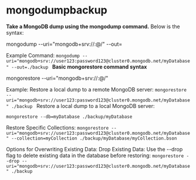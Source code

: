 # mongodumpbackup

**Take a MongoDB dump using the mongodump command.**
Below is the syntax:

mongodump --uri="mongodb+srv://<username>:<password>@<cluster-url>/<database>" --out=<output-directory-path>

Example Command:
 `mongodump --uri="mongodb+srv://user123:password123@cluster0.mongodb.net/myDatabase" --out=./backup
`
**Basic mongorestore command syntax**

mongorestore --uri="mongodb+srv://<username>:<password>@<cluster-url>/<database>" <dump-folder-path>

Example:
Restore a local dump to a remote MongoDB server:
  `mongorestore --uri="mongodb+srv://user123:password123@cluster0.mongodb.net/myDatabase" ./backup
`
Restore a local dump to a local MongoDB server:

 `mongorestore --db=myDatabase ./backup/myDatabase`

Restore Specific Collections:
 `mongorestore --uri="mongodb+srv://user123:password123@cluster0.mongodb.net/myDatabase" --collection=myCollection ./backup/myDatabase/myCollection.bson
`

Options for Overwriting Existing Data:
 Drop Existing Data: Use the --drop flag to delete existing data in the database before restoring:
 `mongorestore --drop --uri="mongodb+srv://user123:password123@cluster0.mongodb.net/myDatabase" ./backup
`
